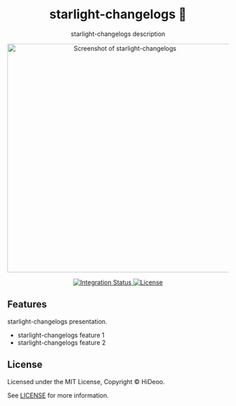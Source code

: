 <div align="center">
  <h1>starlight-changelogs 🚧</h1>
  <p>starlight-changelogs description</p>
  <p>
    <a href="https://dummyimage.com/520x350/121212/cdc8be.png&text=screenshot" title="Screenshot of starlight-changelogs">
      <img alt="Screenshot of starlight-changelogs" src="https://dummyimage.com/520x350/121212/cdc8be.png&text=screenshot" width="520" />
    </a>
  </p>
</div>

<div align="center">
  <a href="https://github.com/HiDeoo/starlight-changelogs/actions/workflows/integration.yml">
    <img alt="Integration Status" src="https://github.com/HiDeoo/starlight-changelogs/actions/workflows/integration.yml/badge.svg" />
  </a>
  <a href="https://github.com/HiDeoo/starlight-changelogs/blob/main/LICENSE">
    <img alt="License" src="https://badgen.net/github/license/HiDeoo/starlight-changelogs" />
  </a>
  <br />
</div>

## Features

starlight-changelogs presentation.

- starlight-changelogs feature 1
- starlight-changelogs feature 2

## License

Licensed under the MIT License, Copyright © HiDeoo.

See [LICENSE](https://github.com/HiDeoo/starlight-changelogs/blob/main/LICENSE) for more information.
